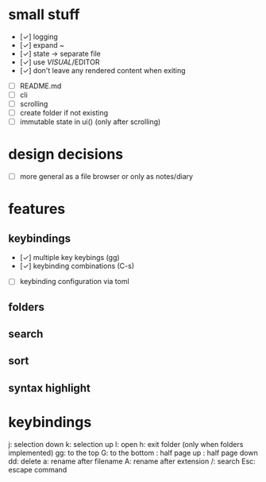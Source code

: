 
# small stuff
* [✓] logging
* [✓] expand ~
* [✓] state -> separate file
* [✓] use $VISUAL/$EDITOR
* [✓] don't leave any rendered content when exiting
* [ ] README.md
* [ ] cli
* [ ] scrolling
* [ ] create folder if not existing
* [ ] immutable state in ui() (only after scrolling)

# design decisions
* [ ] more general as a file browser or only as notes/diary

# features

## keybindings
* [✓] multiple key keybings (gg)
* [✓] keybinding combinations (C-s)
* [ ] keybinding configuration via toml

## folders

## search

## sort

## syntax highlight

# keybindings

<num>j: selection down
<num>k: selection up
l: open
h: exit folder (only when folders implemented)
gg: to the top
G: to the bottom
<C-u>: half page up
<C-d>: half page down
dd: delete
a: rename after filename
A: rename after extension
/: search
Esc: escape command
